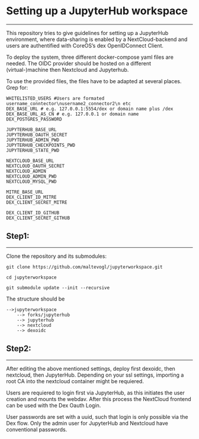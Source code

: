 # Setting up a JupyterHub workspace 
---------------------------------

This repository tries to give guidelines for setting up a JupyterHub environment, where data-sharing is enabled by a NextCloud-backend and users are authentified with CoreOS’s dex OpenIDConnect Client.

To deploy the system, three different docker-compose yaml files are needed. The OIDC provider should be hosted on a different (virtual-)machine then Nextcloud and Jupyterhub.

To use the provided files, the files have to be adapted at several places. Grep for:

    WHITELISTED_USERS #Users are formated username_conntector\nusername2_connector2\n etc
    DEX_BASE_URL # e.g. 127.0.0.1:5554/dex or domain name plus /dex
    DEX_BASE_URL_AS_CN # e.g. 127.0.0.1 or domain name
    DEX_POSTGRES_PASSWORD
    
    JUPYTERHUB_BASE_URL 
    JUPYTERHUB_OAUTH_SECRET
    JUPYTERHUB_ADMIN_PWD
    JUPYTERHUB_CHECKPOINTS_PWD
    JUPYTERHUB_STATE_PWD

    NEXTCLOUD_BASE_URL
    NEXTCLOUD_OAUTH_SECRET
    NEXTCLOUD_ADMIN
    NEXTCLOUD_ADMIN_PWD
    NEXTCLOUD_MYSQL_PWD

    MITRE_BASE_URL
    DEX_CLIENT_ID_MITRE
    DEX_CLIENT_SECRET_MITRE

    DEX_CLIENT_ID_GITHUB
    DEX_CLIENT_SECRET_GITHUB

## Step1:
------

Clone the repository and its submodules:
 ```
git clone https://github.com/maltevogl/jupyterworkspace.git

cd jupyterworkspace

git submodule update --init --recursive
```

The structure should be

    -->jupyterworkspace
        --> forks/jupyterhub
        --> jupyterhub
        --> nextcloud
        --> dexoidc

## Step2: 
------

After editing the above mentioned settings, deploy first dexoidc, then nextcloud, then JupyterHub. Depending on your ssl settings, importing a root CA into the nextcloud container might be requiered. 

Users are requiered to login first via JupyterHub, as this initiates the user creation and mounts the webdav. After this process the NextCloud frontend can be used with the Dex Oauth Login. 

User passwords are set with a uuid, such that login is only possible via the Dex flow. Only the admin user for JupyterHub and Nextcloud have conventional passwords.
